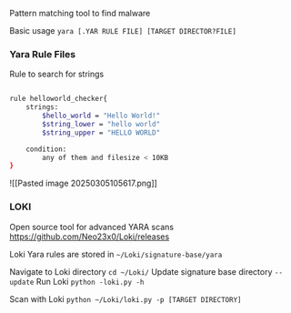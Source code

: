 Pattern matching tool to find malware

Basic usage
`yara [.YAR RULE FILE] [TARGET DIRECTOR?FILE]`

### Yara Rule Files
Rule to search for strings
```bash

rule helloworld_checker{
	strings:
		$hello_world = "Hello World!"
		$string_lower = "hello world"
		$string_upper = "HELLO WORLD"

	condition:
		any of them and filesize < 10KB
}
```

![[Pasted image 20250305105617.png]]

### LOKI
Open source tool for advanced YARA scans
https://github.com/Neo23x0/Loki/releases

Loki Yara rules are stored in
`~/Loki/signature-base/yara`

Navigate to Loki directory
`cd ~/Loki/`
Update signature base directory
`--update`
Run Loki 
`python -loki.py -h`

Scan with Loki
`python ~/Loki/loki.py -p [TARGET DIRECTORY]`

